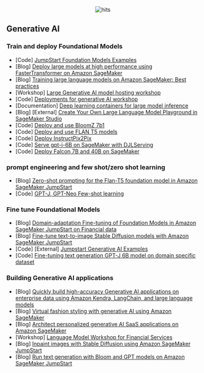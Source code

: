 <div align="center">
  <img src="https://hits.seeyoufarm.com/api/count/incr/badge.svg?url=https%3A%2F%2Fgithub.com%2Faws-samples%2Fawesome-sagemaker%2Fblob%2Fmain%2Fgenerative_ai.md&count_bg=%23198ED5&title_bg=%23555555&icon=&icon_color=%23E7E7E7&title=hits&edge_flat=false" alt="hits">
</div>

## Generative AI

### Train and deploy Foundational Models
- [Code] [JumpStart Foundation Models Examples](https://github.com/aws/amazon-sagemaker-examples/tree/main/introduction_to_amazon_algorithms/jumpstart-foundation-models)
- [Blog] [Deploy large models at high performance using FasterTransformer on Amazon SageMaker](https://aws.amazon.com/blogs/machine-learning/deploy-large-models-at-high-performance-using-fastertransformer-on-amazon-sagemaker/)
- [Blog] [Training large language models on Amazon SageMaker: Best practices](https://aws.amazon.com/blogs/machine-learning/training-large-language-models-on-amazon-sagemaker-best-practices/)
- [Workshop] [Large Generative AI model hosting workshop](https://catalog.us-east-1.prod.workshops.aws/workshops/bb62b5d7-313f-4733-88cd-9c1aa41c724d/en-US)
- [Code] [Deployments for generative AI workshop](https://github.com/aws/amazon-sagemaker-examples/tree/main/inference/generativeai/llm-workshop)
- [Documentation] [Deep learning containers for large model inference](https://docs.aws.amazon.com/sagemaker/latest/dg/realtime-endpoints-large-model-dlc.html)
- [Blog] [External] [Create Your Own Large Language Model Playground in SageMaker Studio](https://towardsdatascience.com/create-your-own-large-language-model-playground-in-sagemaker-studio-1be5846c5089)
- [Code] [Deploy and use BloomZ 7b1](https://github.com/aws/amazon-sagemaker-examples/blob/main/introduction_to_amazon_algorithms/jumpstart-foundation-models/text2text-generation-bloomz.ipynb)
- [Code] [Deploy and use FLAN T5 models ](https://github.com/aws/amazon-sagemaker-examples/blob/main/introduction_to_amazon_algorithms/jumpstart-foundation-models/text2text-generation-flan-t5.ipynb)
- [Code] [Deploy InstructPix2Pix](https://github.com/aws/amazon-sagemaker-examples/tree/main/advanced_functionality/huggingface_deploy_instructpix2pix)
- [Code] [Serve gpt-j-6B on SageMaker with DJLServing](https://github.com/aws/amazon-sagemaker-examples/blob/main/inference/generativeai/deepspeed/GPT-J-6B_DJLServing_with_PySDK.ipynb)
- [Code] [Deploy Falcon 7B and 40B on SageMaker](https://github.com/aws/amazon-sagemaker-examples/tree/main/inference/generativeai/llm-workshop/lab10-falcon-40b-and-7b)



### prompt engineering and few shot/zero shot learning
- [Blog] [Zero-shot prompting for the Flan-T5 foundation model in Amazon SageMaker JumpStart](https://aws.amazon.com/blogs/machine-learning/category/artificial-intelligence/generative-ai/)
- [Code] [GPT-J, GPT-Neo Few-shot learning](https://github.com/aws/amazon-sagemaker-examples/blob/main/introduction_to_amazon_algorithms/jumpstart-foundation-models/text-generation-few-shot-learning.ipynb)

### Fine tune Foundational Models
- [Blog] [Domain-adaptation Fine-tuning of Foundation Models in Amazon SageMaker JumpStart on Financial data](https://aws.amazon.com/blogs/machine-learning/domain-adaptation-fine-tuning-of-foundation-models-in-amazon-sagemaker-jumpstart-on-financial-data/)
- [Blog] [Fine-tune text-to-image Stable Diffusion models with Amazon SageMaker JumpStart](https://aws.amazon.com/blogs/machine-learning/fine-tune-text-to-image-stable-diffusion-models-with-amazon-sagemaker-jumpstart/)
- [Code] [External] [Jumpstart Generative AI Examples](https://github.com/arunprsh/sagemaker-jumpstart-generative-ai-examples)
- [Code] [Fine-tuning text generation GPT-J 6B model on domain specific dataset](https://github.com/aws/amazon-sagemaker-examples/blob/main/introduction_to_amazon_algorithms/jumpstart-foundation-models/domain-adaption-finetuning-gpt-j-6b.ipynb)

### Building Generative AI applications
- [Blog] [Quickly build high-accuracy Generative AI applications on enterprise data using Amazon Kendra, LangChain, and large language models](https://aws.amazon.com/blogs/machine-learning/quickly-build-high-accuracy-generative-ai-applications-on-enterprise-data-using-amazon-kendra-langchain-and-large-language-models/)
- [Blog] [Virtual fashion styling with generative AI using Amazon SageMaker](https://aws.amazon.com/blogs/machine-learning/virtual-fashion-styling-with-generative-ai-using-amazon-sagemaker/)
- [Blog] [Architect personalized generative AI SaaS applications on Amazon SageMaker](https://aws.amazon.com/blogs/machine-learning/architect-personalized-generative-ai-saas-applications-on-amazon-sagemaker/)
- [Workshop] [Language Model Workshop for Financial Services](https://github.com/aws-samples/large-model-workshop-financial-services)
- [Blog] [Inpaint images with Stable Diffusion using Amazon SageMaker JumpStart](https://aws.amazon.com/blogs/machine-learning/category/artificial-intelligence/generative-ai/)
- [Blog] [Run text generation with Bloom and GPT models on Amazon SageMaker JumpStart](https://aws.amazon.com/blogs/machine-learning/run-text-generation-with-gpt-and-bloom-models-on-amazon-sagemaker-jumpstart/)

